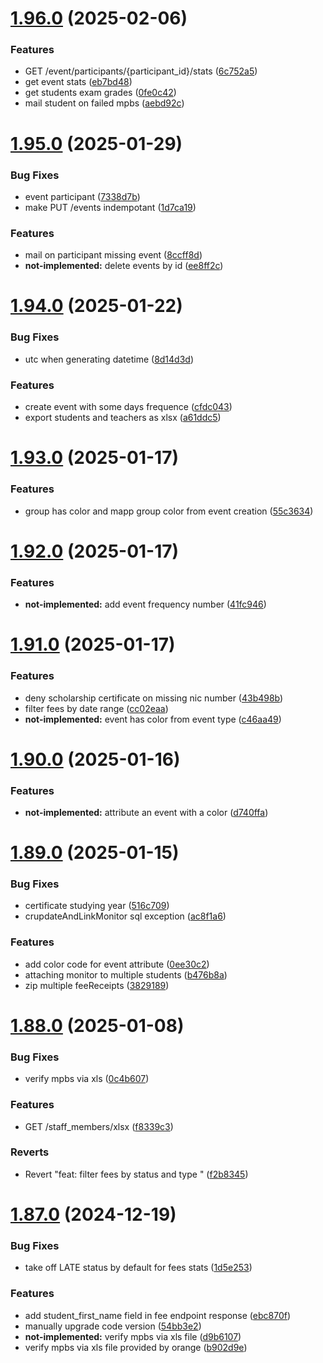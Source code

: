 # [1.96.0](https://github.com/hei-school/hei-admin-api/compare/v1.95.0...v1.96.0) (2025-02-06)


### Features

* GET /event/participants/{participant_id}/stats ([6c752a5](https://github.com/hei-school/hei-admin-api/commit/6c752a53611a27bb3dabae8372d26ea28b8332cb))
* get event stats ([eb7bd48](https://github.com/hei-school/hei-admin-api/commit/eb7bd48b5a0d0108ad1f8715e5572a14edef1516))
* get students exam grades  ([0fe0c42](https://github.com/hei-school/hei-admin-api/commit/0fe0c426bec33b7b68ddd960b65503a098f47cd5))
* mail student on failed mpbs  ([aebd92c](https://github.com/hei-school/hei-admin-api/commit/aebd92c8d6d9b8e1f64ef58308cb09244da2b4da))



# [1.95.0](https://github.com/hei-school/hei-admin-api/compare/v1.94.0...v1.95.0) (2025-01-29)


### Bug Fixes

* event participant  ([7338d7b](https://github.com/hei-school/hei-admin-api/commit/7338d7b1cc78d0bcdbf6c1af5b0102bb23c58d78))
* make PUT /events indempotant  ([1d7ca19](https://github.com/hei-school/hei-admin-api/commit/1d7ca196549e6e17fcba8ab9890ee43596153a7c))


### Features

* mail on participant missing event ([8ccff8d](https://github.com/hei-school/hei-admin-api/commit/8ccff8d218ce02db642ceeaca070432e15e1fd39))
* **not-implemented:** delete events by id  ([ee8ff2c](https://github.com/hei-school/hei-admin-api/commit/ee8ff2cfa8162994ce6a92ebb35ac0ae29d5121f))



# [1.94.0](https://github.com/hei-school/hei-admin-api/compare/v1.93.0...v1.94.0) (2025-01-22)


### Bug Fixes

* utc when generating datetime  ([8d14d3d](https://github.com/hei-school/hei-admin-api/commit/8d14d3df5f0b18683e8e197caa153708822c0630))


### Features

* create event with some days frequence  ([cfdc043](https://github.com/hei-school/hei-admin-api/commit/cfdc043f619cfad7f11a00e76285f7005afa8b16))
* export students and teachers as xlsx  ([a61ddc5](https://github.com/hei-school/hei-admin-api/commit/a61ddc57d0f8d5060412f5084c4c51571fa3d598))



# [1.93.0](https://github.com/hei-school/hei-admin-api/compare/v1.92.0...v1.93.0) (2025-01-17)


### Features

* group has color and mapp group color from event creation  ([55c3634](https://github.com/hei-school/hei-admin-api/commit/55c3634540e78f964760b018847b05db596bc72e))



# [1.92.0](https://github.com/hei-school/hei-admin-api/compare/v1.91.0...v1.92.0) (2025-01-17)


### Features

* **not-implemented:** add event frequency number  ([41fc946](https://github.com/hei-school/hei-admin-api/commit/41fc94674cb01cfe847048e8ee51d096a3b4d5b9))



# [1.91.0](https://github.com/hei-school/hei-admin-api/compare/v1.90.0...v1.91.0) (2025-01-17)


### Features

* deny scholarship certificate on missing nic number  ([43b498b](https://github.com/hei-school/hei-admin-api/commit/43b498b74178e072a90891e45c17f9e90428e256))
* filter fees by date range ([cc02eaa](https://github.com/hei-school/hei-admin-api/commit/cc02eaabdb3b9b724f8e0c99dab7b24db66f6eb8))
* **not-implemented:** event has color from event type  ([c46aa49](https://github.com/hei-school/hei-admin-api/commit/c46aa497259d153502bbf7904f31ee77d323d4d5))



# [1.90.0](https://github.com/hei-school/hei-admin-api/compare/v1.89.0...v1.90.0) (2025-01-16)


### Features

* **not-implemented:** attribute an event with a color ([d740ffa](https://github.com/hei-school/hei-admin-api/commit/d740ffa5d0a9eabdac8f5c6969aaf42d84ba23df))



# [1.89.0](https://github.com/hei-school/hei-admin-api/compare/v1.88.0...v1.89.0) (2025-01-15)


### Bug Fixes

* certificate studying year ([516c709](https://github.com/hei-school/hei-admin-api/commit/516c70969878f616dc574e200bd6879b3a2ffc55))
* crupdateAndLinkMonitor sql exception ([ac8f1a6](https://github.com/hei-school/hei-admin-api/commit/ac8f1a67d64ad72a70b987ab13835d8bb2176501))


### Features

* add color code for event attribute  ([0ee30c2](https://github.com/hei-school/hei-admin-api/commit/0ee30c26c637a60943576af2afaf992aae5653f8))
* attaching monitor to multiple students ([b476b8a](https://github.com/hei-school/hei-admin-api/commit/b476b8a95aa2d403c778fe247b7f32bfe7a3ef90))
* zip multiple feeReceipts ([3829189](https://github.com/hei-school/hei-admin-api/commit/3829189d41c5b57c7aaf86a29211c051ed741e34))



# [1.88.0](https://github.com/hei-school/hei-admin-api/compare/v1.87.0...v1.88.0) (2025-01-08)


### Bug Fixes

* verify mpbs via xls ([0c4b607](https://github.com/hei-school/hei-admin-api/commit/0c4b607ef24345f3bb9b37f635ad419e59b27d86))


### Features

* GET /staff_members/xlsx  ([f8339c3](https://github.com/hei-school/hei-admin-api/commit/f8339c3af319ee902436b010c402f2a280e50f68))


### Reverts

* Revert "feat: filter fees by status and type " ([f2b8345](https://github.com/hei-school/hei-admin-api/commit/f2b8345d51d3d1ddf5a1f44f9318893325bbd7be))



# [1.87.0](https://github.com/hei-school/hei-admin-api/compare/v1.86.0...v1.87.0) (2024-12-19)


### Bug Fixes

* take off LATE status by default for fees stats  ([1d5e253](https://github.com/hei-school/hei-admin-api/commit/1d5e253adeb0ff811b84c09b2e6dadf1fa3f00b3))


### Features

* add student_first_name field in fee endpoint response  ([ebc870f](https://github.com/hei-school/hei-admin-api/commit/ebc870f9aa811804cf43acb1b027f64673415d47))
* manually upgrade code version ([54bb3e2](https://github.com/hei-school/hei-admin-api/commit/54bb3e25fad98153dae7d7063cfd8c75fa947292))
* **not-implemented:** verify mpbs via xls file ([d9b6107](https://github.com/hei-school/hei-admin-api/commit/d9b610716c818cb027cea518699c7368abd5af32))
* verify mpbs via xls file provided by orange ([b902d9e](https://github.com/hei-school/hei-admin-api/commit/b902d9e820c5e17e3ce8597d2007148a39b10eda))



